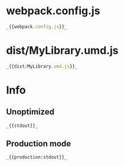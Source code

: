 # webpack.config.js

```javascript
_{{webpack.config.js}}_
```

# dist/MyLibrary.umd.js

```javascript
_{{dist/MyLibrary.umd.js}}_
```

# Info

## Unoptimized

```
_{{stdout}}_
```

## Production mode

```
_{{production:stdout}}_
```
